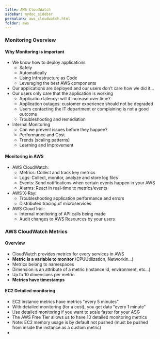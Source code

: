 ```yaml
---
title: AWS CloudWatch
sidebar: mydoc_sidebar
permalink: aws_cloudwatch.html
folder: aws
---
```


### Monitoring Overview

#### Why Monitoring is important
- We know how to deploy applications
  - Safely
  - Automatically
  - Using Infrastructure as Code
  - Leveraging the best AWS components
- Our applications are deployed and our users don't care how we did it...
- Our users only care that the application is working
  - Application latency: will it increase over time?
  - Application outages: customer experience should not be degraded
  - Users contacting the IT department or complaining is not a good outcome
  - Troubleshooting and remediation
- Internal Monitoring
  - Can we prevent issues before they happen?
  - Performance and Cost
  - Trends (scaling patterns)
  - Learning and Improvement

#### Monitoring in AWS
- AWS CloudWatch:
  - Metrics: Collect and track key metrics
  - Logs: Collect, monitor, analyze and store log files
  - Events: Send notifications when certain events happen in your AWS
  - Alarms: React in real-time to metrics/events
- AWS X-Ray:
  - Troubleshooting application performance and errors
  - Distributed tracing of microservices
- AWS CloudTrail:
  - Internal monitoring of API calls being made
  - Audit changes to AWS Resources by your users

### AWS CloudWatch Metrics
#### Overview
- CloudWatch provides metrics for every services in AWS
- **Metric is a variable to monitor** (CPUUtilization, NetworkIn...)
- Metrics belong to namespaces
- Dimension is an attribute of a metric (instance id, environment, etc...)
- Up to 10 dimensions per metric
- **Metrics have timestamps**

#### EC2 Detailed monitoring
- EC2 instance metrics have metrics "every 5 minutes"
- With detailed monitoring (for a cost), you get data "every 1 minute"
- Use detailed monitoring if you want to scale faster for your ASG
- The AWS Free Tier allows us to have 10 detailed monitoring metrics
- Note: EC2 memory usage is by default not pushed (must be pushed from inside the instance as a custom metric)
- 
